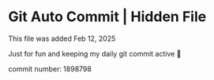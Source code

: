 # Git Auto Commit | Hidden File

This file was added Feb 12, 2025

Just for fun and keeping my daily git commit active 🤪

commit number: 1898798
